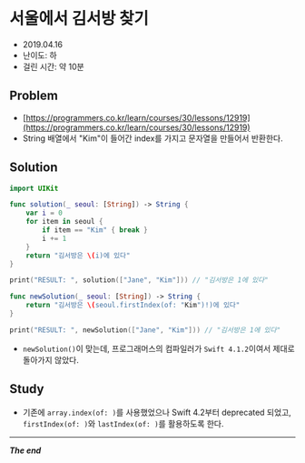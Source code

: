 # 서울에서 김서방 찾기
- 2019.04.16
- 난이도: 하
- 걸린 시간: 약 10분

## Problem
- [https://programmers.co.kr/learn/courses/30/lessons/12919](https://programmers.co.kr/learn/courses/30/lessons/12919)
- String 배열에서 "Kim"이 들어간 index를 가지고 문자열을 만들어서 반환한다.

## Solution

```swift
import UIKit

func solution(_ seoul: [String]) -> String {
    var i = 0
    for item in seoul {
        if item == "Kim" { break }
        i += 1
    }
    return "김서방은 \(i)에 있다"
}

print("RESULT: ", solution(["Jane", "Kim"])) // "김서방은 1에 있다"

func newSolution(_ seoul: [String]) -> String {
    return "김서방은 \(seoul.firstIndex(of: "Kim")!)에 있다"
}

print("RESULT: ", newSolution(["Jane", "Kim"])) // "김서방은 1에 있다"
```
- `newSolution()`이 맞는데, 프로그래머스의 컴파일러가 `Swift 4.1.2`이여서 제대로 돌아가지 않았다.

## Study
- 기존에 `array.index(of: )`를 사용했었으나 Swift 4.2부터 deprecated 되었고, `firstIndex(of: )`와 `lastIndex(of: )`를 활용하도록 한다.


---
***The end***